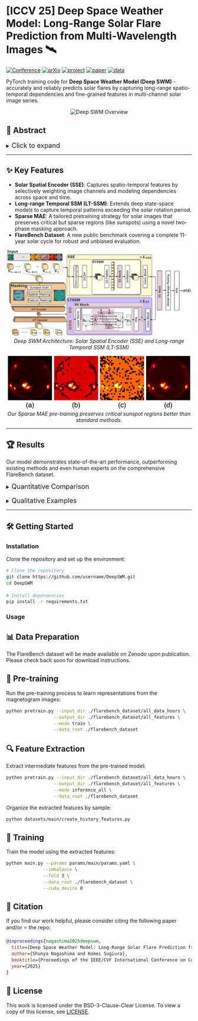 # [ICCV 25] Deep Space Weather Model: Long-Range Solar Flare Prediction from Multi-Wavelength Images 🛰️

[![Conference](https://img.shields.io/badge/ICCV-2025-b_eaff.svg)](https://iccv.thecvf.com/)
[![arXiv](https://img.shields.io/badge/arXiv-2508.07847-b31b1b.svg)](https://arxiv.org/abs/2508.07847)
[![project](https://img.shields.io/badge/Project-Page-brightgreen.svg)](https://iccv25-6qrol.kinsta.page)
[![paper](https://img.shields.io/badge/Paper-PDF-red.svg)]()
[![data](https://img.shields.io/badge/Dataset-FlareBench-orange.svg)]()

PyTorch training code for **Deep Space Weather Model (Deep SWM)** - accurately and reliably predicts solar flares by capturing long-range spatio-temporal dependencies and fine-grained features in multi-channel solar image series.

<p align="center">
  <img src="web/images/eye-catch_white.png" alt="Deep SWM Overview">
</p>

## 📖 Abstract
<details>
  <summary><font size="+1">Click to expand</font></summary>
  <br>
  Accurate, reliable solar flare prediction is crucial for mitigating potential disruptions to critical infrastructure, while predicting solar flares remains a significant challenge. Existing methods based on heuristic physical features often lack representation learning from solar images. On the other hand, end-to-end learning approaches struggle to model long-range temporal dependencies in solar images.

In this study, we propose **Deep Space Weather Model (Deep SWM)**, which is based on multiple deep state space models for handling both ten-channel solar images and long-range spatio-temporal dependencies. Deep SWM also features a **sparse masked autoencoder**, a novel pretraining strategy that employs a two-phase masking approach to preserve crucial regions such as sunspots while compressing spatial information. Furthermore, we built **FlareBench**, a new public benchmark for solar flare prediction covering a full **11-year solar activity cycle**, to validate our method. Our method **outperformed baseline methods** and even **human expert performance** on standard metrics in terms of performance and reliability.
</details>

---

## ✨ Key Features

- **Solar Spatial Encoder (SSE)**: Captures spatio-temporal features by selectively weighting image channels and modeling dependencies across space and time.
- **Long-range Temporal SSM (LT-SSM)**: Extends deep state-space models to capture temporal patterns exceeding the solar rotation period.
- **Sparse MAE**: A tailored pretraining strategy for solar images that preserves critical but sparse regions (like sunspots) using a novel two-phase masking approach.
- **FlareBench Dataset**: A new public benchmark covering a complete 11-year solar cycle for robust and unbiased evaluation.

<p align="center">
  <img src="web/images/model_white.png" width="800px" alt="Deep SWM Architecture">
  <em><br>Deep SWM Architecture: Solar Spatial Encoder (SSE) and Long-range Temporal SSM (LT-SSM)</em>
</p>

<p align="center">
  <img src="web/images/pretraining_white.png" width="600px" alt="Sparse MAE Pretraining">
  <em><br>Our Sparse MAE pre-training preserves critical sunspot regions better than standard methods.</em>
</p>

---

## 🏆 Results

Our model demonstrates state-of-the-art performance, outperforming existing methods and even human experts on the comprehensive FlareBench dataset.

<details>
  <summary><font size="+1">Quantitative Comparison</font></summary>
  <br>
  Our method achieves the highest scores across all standard evaluation metrics.
  <br>

| Method                            | Test Period                          | GMGS↑             | BSS<sub>≥M</sub>↑      | TSS<sub>≥M</sub>↑      |
| --------------------------------- | ------------------------------------ | ----------------- | -------------------- | ----------------- |
| Flare Transformer (w/o PF)   | 2014-2017 (4 years)                  | 0.220±0.116       | -1.770±0.225         | 0.198±0.371       |
| DeFN-R                       | 2014-2015 (2 years)                  | 0.302±0.055       | 0.036±0.982          | 0.279±0.162       |
| CNN-LSTM                          | 2019-12-01 - 2022-11-30 (3 years)    | 0.315±0.166       | 0.272±0.259          | 0.330±0.306       |
| DeFN                         | 2014-2015 (2 years)                  | 0.375±0.141       | 0.022±0.782          | 0.413±0.150       |
| Flare Transformer (full)     | 2014-2017 (4 years)                  | 0.503±0.059       | 0.082±0.974          | 0.530±0.112       |
| **Ours** | **2019-12-01 - 2022-11-30 (3 years)**| **0.582±0.032** | **0.334±0.299** | **0.543±0.074** |
| *Experts [38, 49]* | *2000-2015 (16 years)* | *0.48* | *0.16* | *0.50* |

</details>
<br>
<details>
  <summary><font size="+1">Qualitative Examples</font></summary>
  <br>
  Deep SWM successfully predicts high-impact X-class flares where baseline models fail.
  <p align="center">
    <img src="web/images/qualitative_results_white.png" alt="Qualitative results for flare predictions">
  </p>
  <em>Qualitative results showing successful predictions of X-class and M-class solar flares.</em>
</details>

---

## 🛠️ Getting Started

### Installation

Clone the repository and set up the environment:

```bash
# Clone the repository
git clone https://github.com/username/DeepSWM.git
cd DeepSWM

# Install dependencies
pip install -r requirements.txt
```

### Usage

## 📊 Data Preparation

The FlareBench dataset will be made available on Zenodo upon publication. Please check back soon for download instructions.

## 🚀 Pre-training

Run the pre-training process to learn representations from the magnetogram images:

```bash
python pretrain.py --input_dir ./flarebench_dataset/all_data_hours \
                  --output_dir ./flarebench_dataset/all_features \
                  --mode train \
                  --data_root ./flarebench_dataset
```

## 🔍 Feature Extraction

Extract intermediate features from the pre-trained model:

```bash
python pretrain.py --input_dir ./flarebench_dataset/all_data_hours \
                  --output_dir ./flarebench_dataset/all_features \
                  --mode inference_all \
                  --data_root ./flarebench_dataset
```

Organize the extracted features by sample:

```bash
python datasets/main/create_history_features.py
```

## 🎯 Training

Train the model using the extracted features:

```bash
python main.py --params params/main/params.yaml \
              --imbalance \
              --fold 3 \
              --data_root ./flarebench_dataset \
              --cuda_device 0

```

## 📝 Citation

If you find our work helpful, please consider citing the following paper and/or ⭐ the repo:

```bibtex
@inproceedings{nagashima2025deepswm,
  title={Deep Space Weather Model: Long-Range Solar Flare Prediction from Multi-Wavelength Images},
  author={Shunya Nagashima and Komei Sugiura},
  booktitle={Proceedings of the IEEE/CVF International Conference on Computer Vision},
  year={2025}
}
```

## 📄 License

This work is licensed under the BSD-3-Clause-Clear License. To view a copy of this license, see [LICENSE](LICENSE).
